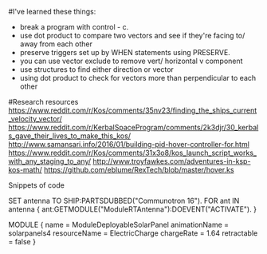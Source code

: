 #I've learned these things:
- break a program with control - c.
- use dot product to compare two vectors and see if they're facing to/ away from each other
- preserve triggers set up by WHEN statements using PRESERVE.
- you can use vector exclude to remove vert/ horizontal v component
- use structures to find either direction or vector
- using dot product to check for vectors more than perpendicular to each other


#Research resources
https://www.reddit.com/r/Kos/comments/35nv23/finding_the_ships_current_velocity_vector/
https://www.reddit.com/r/KerbalSpaceProgram/comments/2k3djr/30_kerbals_gave_their_lives_to_make_this_kos/
http://www.samansari.info/2016/01/building-pid-hover-controller-for.html
https://www.reddit.com/r/Kos/comments/31x3o8/kos_launch_script_works_with_any_staging_to_any/
http://www.troyfawkes.com/adventures-in-ksp-kos-math/
https://github.com/eblume/RexTech/blob/master/hover.ks

Snippets of code

SET antenna TO SHIP:PARTSDUBBED("Communotron 16").
FOR ant IN antenna {
    ant:GETMODULE("ModuleRTAntenna"):DOEVENT("ACTIVATE").
}

MODULE
{
	name = ModuleDeployableSolarPanel
	animationName = solarpanels4
	resourceName = ElectricCharge
	chargeRate = 1.64
	retractable = false
}
